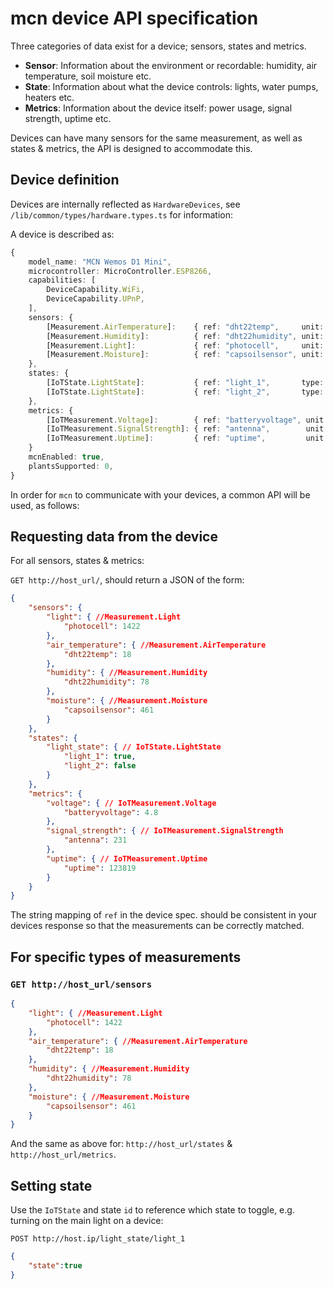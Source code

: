 # mcn device API specification

Three categories of data exist for a device; sensors, states and metrics.

* __Sensor__: Information about the environment or recordable: humidity, air temperature, soil moisture etc.
* __State__: Information about what the device controls: lights, water pumps, heaters etc.
* __Metrics__: Information about the device itself: power usage, signal strength, uptime etc.

Devices can have many sensors for the same measurement, as well as states & metrics, the API is designed to accommodate this.

## Device definition

Devices are internally reflected as `HardwareDevices`, see `/lib/common/types/hardware.types.ts` for information:

A device is described as:

```typescript
{
    model_name: "MCN Wemos D1 Mini",
    microcontroller: MicroController.ESP8266,
    capabilities: [
        DeviceCapability.WiFi,
        DeviceCapability.UPnP,
    ],
    sensors: {
        [Measurement.AirTemperature]:    { ref: "dht22temp",     unit: Unit.Celcius },
        [Measurement.Humidity]:          { ref: "dht22humidity", unit: Unit.RelativeHumidity },
        [Measurement.Light]:             { ref: "photocell",     unit: Unit.Lux },
        [Measurement.Moisture]:          { ref: "capsoilsensor", unit: Unit.CapacitiveMoisture },
    },
    states: {
        [IoTState.LightState]:           { ref: "light_1",       type: Type.Boolean },
        [IoTState.LightState]:           { ref: "light_2",       type: Type.Boolean },
    },
    metrics: {
        [IoTMeasurement.Voltage]:        { ref: "batteryvoltage", unit: Unit.Volts },
        [IoTMeasurement.SignalStrength]: { ref: "antenna",        unit: Unit.DecibelMilliWatts },
        [IoTMeasurement.Uptime]:         { ref: "uptime",         unit: Unit.Seconds }
    }
    mcnEnabled: true,
    plantsSupported: 0,
} 
```

In order for `mcn` to communicate with your devices, a common API will be used, as follows:

## Requesting data from the device

For all sensors, states & metrics:

`GET http://host_url/`, should return a JSON of the form:

```json
{
    "sensors": {
        "light": { //Measurement.Light
            "photocell": 1422
        },
        "air_temperature": { //Measurement.AirTemperature
            "dht22temp": 18
        },
        "humidity": { //Measurement.Humidity
            "dht22humidity": 78
        },
        "moisture": { //Measurement.Moisture
            "capsoilsensor": 461
        }
    },
    "states": {
        "light_state": { // IoTState.LightState
            "light_1": true,
            "light_2": false
        }
    },
    "metrics": {
        "voltage": { // IoTMeasurement.Voltage
            "batteryvoltage": 4.8
        },
        "signal_strength": { // IoTMeasurement.SignalStrength
            "antenna": 231
        },
        "uptime": { // IoTMeasurement.Uptime
            "uptime": 123819
        }
    }
}
```

The string mapping of `ref` in the device spec. should be consistent in your devices response so that the measurements can be correctly matched.

## For specific types of measurements

### `GET http://host_url/sensors`

```json
{
    "light": { //Measurement.Light
        "photocell": 1422
    },
    "air_temperature": { //Measurement.AirTemperature
        "dht22temp": 18
    },
    "humidity": { //Measurement.Humidity
        "dht22humidity": 78
    },
    "moisture": { //Measurement.Moisture
        "capsoilsensor": 461
    }
}
```

And the same as above for: `http://host_url/states` & `http://host_url/metrics`.

## Setting state

Use the `IoTState` and state `id` to reference which state to toggle, e.g. turning on the main light on a device:

`POST http://host.ip/light_state/light_1`

```json
{
    "state":true
}
```